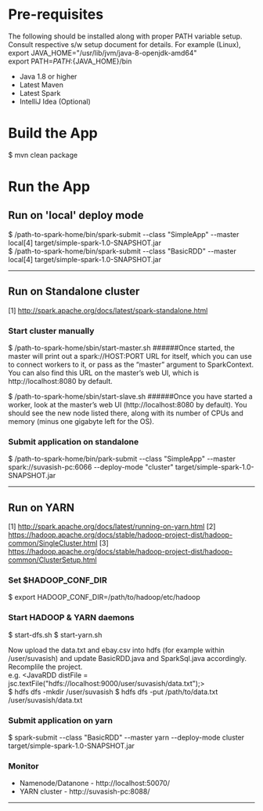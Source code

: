 # Pre-requisites
The following should be installed along with proper PATH variable setup. Consult respective s/w setup document for details.
For example (Linux),<br />
export JAVA_HOME="/usr/lib/jvm/java-8-openjdk-amd64"<br />
export PATH=${PATH}:${JAVA_HOME}/bin

- Java 1.8 or higher
- Latest Maven
- Latest Spark
- IntelliJ Idea (Optional)

# Build the App
$ mvn clean package


# Run the App

## Run on 'local' deploy mode
$ /path-to-spark-home/bin/spark-submit --class "SimpleApp" --master local[4] target/simple-spark-1.0-SNAPSHOT.jar<br />
$ /path-to-spark-home/bin/spark-submit --class "BasicRDD" --master local[4] target/simple-spark-1.0-SNAPSHOT.jar

<hr />

## Run on Standalone cluster
[1] http://spark.apache.org/docs/latest/spark-standalone.html

### Start cluster manually
$ /path-to-spark-home/sbin/start-master.sh
######Once started, the master will print out a spark://HOST:PORT URL for itself, which you can use to connect workers to it, or pass as the “master” argument to SparkContext. You can also find this URL on the master’s web UI, which is http://localhost:8080 by default. <br />

$ /path-to-spark-home/sbin/start-slave.sh <master-spark-URL>
######Once you have started a worker, look at the master’s web UI (http://localhost:8080 by default). You should see the new node listed there, along with its number of CPUs and memory (minus one gigabyte left for the OS).

### Submit application on standalone
$ /path-to-spark-home/bin/park-submit --class "SimpleApp" --master spark://suvasish-pc:6066 --deploy-mode "cluster" target/simple-spark-1.0-SNAPSHOT.jar

<hr />

## Run on YARN
[1] http://spark.apache.org/docs/latest/running-on-yarn.html
[2] https://hadoop.apache.org/docs/stable/hadoop-project-dist/hadoop-common/SingleCluster.html
[3] https://hadoop.apache.org/docs/stable/hadoop-project-dist/hadoop-common/ClusterSetup.html

### Set $HADOOP_CONF_DIR
$ export HADOOP_CONF_DIR=/path/to/hadoop/etc/hadoop

### Start HADOOP & YARN daemons
$ start-dfs.sh
$ start-yarn.sh

Now upload the data.txt and ebay.csv into hdfs (for example within /user/suvasish) and update BasicRDD.java and SparkSql.java accordingly. Recomplile the project. <br />
e.g. <JavaRDD<String> distFile = jsc.textFile("hdfs://localhost:9000/user/suvasish/data.txt");> <br />
$ hdfs dfs -mkdir /user/suvasish
$ hdfs dfs -put /path/to/data.txt /user/suvasish/data.txt

### Submit application on yarn
$ spark-submit --class "BasicRDD" --master yarn --deploy-mode cluster target/simple-spark-1.0-SNAPSHOT.jar 

### Monitor
- Namenode/Datanone - http://localhost:50070/
- YARN cluster - http://suvasish-pc:8088/

<hr />

